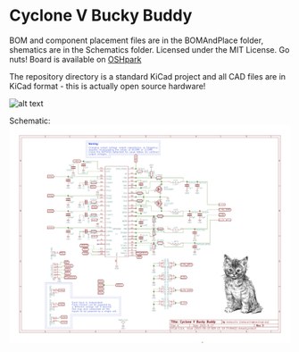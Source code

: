# Cyclone V Bucky Buddy
BOM and component placement files are in the BOMAndPlace folder, shematics are in the Schematics folder.  Licensed under the MIT License. Go nuts! Board is available on [OSHpark](https://oshpark.com/shared_projects/RDkRPXU1)

The repository directory is a standard KiCad project and all CAD files are in KiCad format - this is actually open source hardware!

![alt text](https://metacollin.com/screens/upshot_HMTnroHB.png "VRML Board")


Schematic:
![alt text](https://raw.githubusercontent.com/metacollin/BuckyBuddy/master/Schematic/CycloneVBuddy.png "Schematic")
